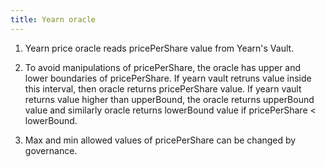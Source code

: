 ```yaml
---
title: Yearn oracle
---
```


1. Yearn price oracle reads pricePerShare value from Yearn's Vault.

2. To avoid manipulations of pricePerShare, the oracle has upper and lower boundaries of pricePerShare. If yearn vault retruns value inside this interval, then oracle returns pricePerShare value. If yearn vault returns value higher than upperBound, the oracle returns upperBound value and similarly oracle returns lowerBound value if pricePerShare < lowerBound.

3. Max and min allowed values of pricePerShare can be changed by governance.
